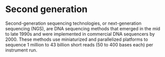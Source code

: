 # Second generation

Second-generation sequencing technologies, or next-generation sequencing (NGS), are DNA sequencing methods that emerged in the mid to late 1990s and were implemented in commercial DNA sequencers by 2000.
These methods use miniaturized and parallelized platforms to sequence 1 million to 43 billion short reads (50 to 400 bases each) per instrument run.
